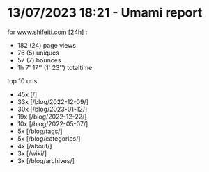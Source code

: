 # 13/07/2023 18:21 - Umami report
for www.shifeiti.com [24h] :

 - 182 (24) page views
 - 76 (5) uniques
 - 57 (7) bounces
 - 1h 7' 17'' (1' 23'') totaltime


top 10 urls:
 - 45x [/]
 - 33x [/blog/2022-12-09/]
 - 30x [/blog/2023-01-12/]
 - 19x [/blog/2022-12-22/]
 - 10x [/blog/2022-05-07/]
 - 5x [/blog/tags/]
 - 5x [/blog/categories/]
 - 4x [/about/]
 - 3x [/wiki/]
 - 3x [/blog/archives/]


